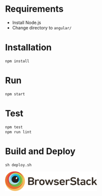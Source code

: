 # Requirements

* Install Node.js
* Change directory to `angular/`

# Installation
 ```
npm install
```
# Run
```
npm start
```
# Test
```
npm test
npm run lint
```

# Build and Deploy
```
sh deploy.sh
```

<a href="https://www.browserstack.com/">
  <img src="browserstack-logo-01.svg" alt="BrowserStack" width="300px;"/>
</a>
